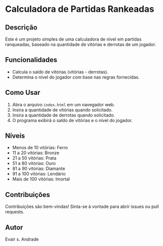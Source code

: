 # Calculadora de Partidas Rankeadas

## Descrição
Este é um projeto simples de uma calculadora de nível em partidas ranqueadas, baseado na quantidade de vitórias e derrotas de um jogador.

## Funcionalidades
- Calcula o saldo de vitórias (vitórias - derrotas).
- Determina o nível do jogador com base nas regras fornecidas.

## Como Usar
1. Abra o arquivo `index.html` em um navegador web.
2. Insira a quantidade de vitórias quando solicitado.
3. Insira a quantidade de derrotas quando solicitado.
4. O programa exibirá o saldo de vitórias e o nível do jogador.

## Níveis
- Menos de 10 vitórias: Ferro
- 11 a 20 vitórias: Bronze
- 21 a 50 vitórias: Prata
- 51 a 80 vitórias: Ouro
- 81 a 90 vitórias: Diamante
- 91 a 100 vitórias: Lendário
- Mais de 100 vitórias: Imortal

## Contribuições
Contribuições são bem-vindas! Sinta-se à vontade para abrir issues ou pull requests.

## Autor
Evair s. Andrade


